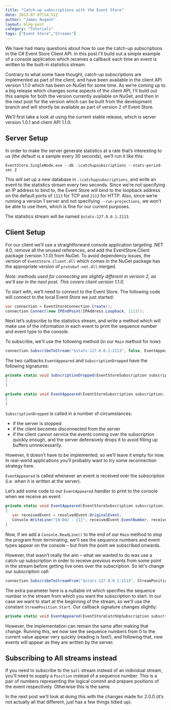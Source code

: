 ```yaml
---
title: "Catch-up subscriptions with the Event Store"
date: 2013-07-07T14:51Z
author: "James Nugent"
layout: blog-post
category: "Tutorials"
tags: ["Event Store","Streams"]
---
```


We have had many questions about how to use the catch-up subscriptions in the C# Event Store Client API. In this post I'll build out a simple example of a console application which receives a callback each time an event is written to the built-in statistics stream.

Contrary to what some have thought, catch-up subscriptions are implemented as part of the client, and have been available in the client API version 1.1.0 which has been on NuGet for some time. As we’re coming up to a big release which changes some aspects of the client API, I'll build out this sample for both the version currently available on NuGet, and then in the next post for the version which can be built from the development branch and will shortly be available as part of version 2 of Event Store.

We’ll first take a look at using the current stable release, which is server version 1.0.1 and client API 1.1.0.

## Server Setup

In order to make the server generate statistics at a rate that’s interesting to us (the default is a sample every 30 seconds), we'll run it like this:

```
EventStore.SingleNode.exe --db .\catchupsubscriptions --stats-period-sec 2
```

This will set up a new database in `.\catchupsubscriptions`, and write an event to the statistics stream every two seconds. Since we’re not specifying an IP address to bind to, the Event Store will bind to the loopback address on the default ports of `1113` for TCP and `2113` for HTTP. Also, since we’re running a version 1 server and not specifying `--run-projections`, we won’t be able to use them, which is fine for our current purposes.

The statistics stream will be named `$stats-127.0.0.1:2113`.

## Client Setup

For our client we’ll use a straightforward console application targeting .NET 4.0, remove all the unused references, and add the EventStore.Client package (version 1.1.0) from NuGet. To avoid dependency issues, the version of `EventStore.Client.dll` which comes in the NuGet package has the appropriate version of `protobuf-net.dll` merged.

*Note: methods used for connecting are slightly different in version 2, as we’ll see in the next post. This covers client version 1.1.0.*

To start with, we’ll need to connect to the Event Store. The following code will connect to the local Event Store we just started:

```csharp
var connection = EventStoreConnection.Create();
connection.Connect(new IPEndPoint(IPAddress.Loopback, 1113));
```

Next let’s subscribe to the statistics stream, and write a method which will make use of the information in each event to print the sequence number and event type to the console.

To subscribe, we'll use the following method (in our `Main` method for now):

```csharp
connection.SubscribeToStream("$stats-127.0.0.1:2113", false, EventAppeared, SubscriptionDropped);
```

The two callbacks `EventAppeared` and `SubscriptionDropped` have the following
signatures:

```csharp
private static void SubscriptionDropped(EventStoreSubscription subscription, string reason, Exception exception)
{
}

private static void EventAppeared(EventStoreSubscription subscription, ResolvedEvent resolvedEvent)
{
}
```

`SubscriptionDropped` is called in a number of circumstances:

- if the server is stopped
- if the client becomes disconnected from the server
- if the client cannot service the events coming over the subscription quickly
  enough, and the server defensively drops it to avoid filling up buffers
  unnnecessarily.

However, it doesn’t have to be implemented, so we’ll leave it empty for now. In real-world applications you’ll probably want to try some reconnection strategy here.

`EventAppeared` is called whenever an event is received over the subscription (i.e. when it is written at the server).

Let’s add some code to our `EventAppeared` handler to print to the console when we receive an event:

```csharp
private static void EventAppeared(EventStoreSubscription subscription, ResolvedEvent resolvedEvent)
{
   var receivedEvent = resolvedEvent.OriginalEvent;
   Console.WriteLine("{0:D4} - {1}", receivedEvent.EventNumber, receivedEvent.EventType);
}
```

Now, if we add a `Console.ReadLine()` to the end of our `Main` method to stop the program from terminating, we'll see the sequence numbers and event types appear on the console – but from the point we subscribed onwards.

However, that wasn’t really the aim – what we wanted to do was use a catch-up subscription in order to receive previous events from some point in the stream before getting live ones over the subscription. So let's change our subscription call:

```csharp
connection.SubscribeToStreamFrom("$stats-127.0.0.1:2113", StreamPosition.Start, false, EventAppeared);
```

The extra parameter here is a nullable int which specifies the sequence number
in the stream from which you want the subscription to start. In our case we
want to start at the beginning of the stream, so we'll use the constant
`StreamPosition.Start`. Our callback signature changes slightly:

```csharp
private static void EventAppeared(EventStoreCatchUpSubscription subscription, ResolvedEvent resolvedEvent)
```

However, the implementation can remain the same after making that change. Running this, we now see the sequence numbers from 0 to the current value appear very quickly (reading is fast!), and following that, new events will appear as they are written by the server.

## Subscribing to All streams instead

If you need to subscribe to the `$all` stream instead of an individual stream, you’ll need to supply a `Position` instead of a sequence number. This is a pair of numbers representing the logical commit and prepare positions of the event respectively. Otherwise this is the same.

In the next post we’ll look at doing this with the changes made for 2.0.0 (it’s not actually all that different, just has a few things tidied up).